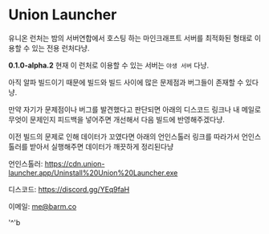 # Union Launcher
유니온 런처는 밤의 서버연합에서 호스팅 하는 마인크래프트 서버를 최적화된 형태로 이용할 수 있는 전용 런처다냥.

**0.1.0-alpha.2** 현재 이 런처로 이용할 수 있는 서버는 `야생 서버` 다냥.

아직 알파 빌드이기 때문에 빌드와 빌드 사이에 많은 문제점과 버그들이 존재할 수 있다냥.

만약 자기가 문제점이나 버그를 발견했다고 판단되면 아래의 디스코드 링크나 내 메일로
무엇이 문제인지 피드백을 넣어주면 개선해서 다음 빌드에 반영해주겠다냥.

이전 빌드의 문제로 인해 데이터가 꼬였다면 아래의 언인스톨러 링크를 따라가서
언인스톨러를 받아서 실행해주면 데이터가 깨끗하게 정리된다냥

언인스톨러: https://cdn.union-launcher.app/Uninstall%20Union%20Launcher.exe

디스코드: https://discord.gg/YEq9faH

이메일: me@barm.co

'^'b
